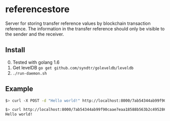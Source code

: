 # referencestore
Server for storing transfer reference values by blockchain transaction reference. 
The information in the transfer reference should only be visible to the sender and the receiver.

## Install 

0. Tested with golang 1.6
1. Get levelDB `go get github.com/syndtr/goleveldb/leveldb`
2. `./run-daemon.sh`

## Example

```bash
$> curl -X POST -d "Hello world!" http://localhost:8000/7ab54344ab99f90caae7eaa18588b563b2c495286f90a34db2bf19368601e3d8
```
 
```bash
$> curl http://localhost:8000/7ab54344ab99f90caae7eaa18588b563b2c495286f90a34db2bf19368601e3d8
Hello world!
```
